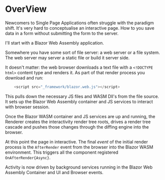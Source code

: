 # OverView

Newcomers to Single Page Applications often struggle with the paradigm shift.  It's very hard to conceptualise an interactive page.  How to you save data in a form without submitting the form to the server.

I'll start with a Blazor Web Assembly application.

Somewhere you have some sort of file server: a web server or a file system.  The web server may server a static file or build it server side.  

It doesn't matter: the web browser downloads a text file with a `<!DOCTYPE html>` content type and renders it.  As part of that render process you download and run:

```csharp
    <script src="_framework/blazor.web.js"></script>
```

This pulls down the necessary JS files and WASM Dll's from the file source.  It sets up the Blazor Web Assembly container and JS services to interact with browser session. 

Once the Blazor WASM container and JS services are up and running, the Renderer creates the interactivity render tree roots, drives a render tree cascade and pushes those changes through the diffing engine into the browser.

At this point the page in interactive.  The final *event* of the initial render process is the `AfterRender` event from the browser into the Blazor WASM environment.  This triggers all the component registered `OnAfterRender{Async}`.  

Activity is now driven by background services running in the Blazor Web Assembly Container and UI and Browser events. 